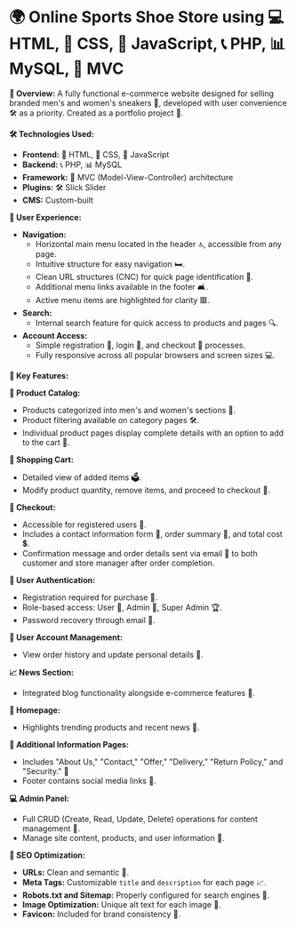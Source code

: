 # 🌍 Online Sports Shoe Store using 💻 HTML, 💅 CSS, 📱 JavaScript, 📞 PHP, 📊 MySQL, 🔬 MVC

**📖 Overview:**
A fully functional e-commerce website designed for selling branded men's and women's sneakers 👟, developed with user convenience 🛠️ as a priority. Created as a portfolio project 💼.

**🛠 Technologies Used:**
- **Frontend:** 📏 HTML, 💅 CSS, 📱 JavaScript
- **Backend:** 📞 PHP, 📊 MySQL
- **Framework:** 🔬 MVC (Model-View-Controller) architecture
- **Plugins:** 🛠 Slick Slider
- **CMS:** Custom-built

**🔄 User Experience:**
- **Navigation:**
   - Horizontal main menu located in the header 🔝, accessible from any page.
   - Intuitive structure for easy navigation 🛏.
   - Clean URL structures (CNC) for quick page identification 🔄.
   - Additional menu links available in the footer 🛋.
   - Active menu items are highlighted for clarity 🟥.
- **Search:**
   - Internal search feature for quick access to products and pages 🔍.
- **Account Access:**
   - Simple registration 👤, login 🔐, and checkout 🛒 processes.
   - Fully responsive across all popular browsers and screen sizes 💻.

**🔄 Key Features:**

**👟 Product Catalog:**
- Products categorized into men's and women's sections 👕.
- Product filtering available on category pages 🛠.
- Individual product pages display complete details with an option to add to the cart 🛒.

**🛒 Shopping Cart:**
- Detailed view of added items 🗳.
- Modify product quantity, remove items, and proceed to checkout 🚗.

**🚳 Checkout:**
- Accessible for registered users 🔐.
- Includes a contact information form 👤, order summary 📅, and total cost 💲.
- Confirmation message and order details sent via email 📧 to both customer and store manager after order completion.

**🔐 User Authentication:**
- Registration required for purchase 👤.
- Role-based access: User 👤, Admin 💼, Super Admin 🏆.
- Password recovery through email 📧.

**👥 User Account Management:**
- View order history and update personal details 📅.

**📈 News Section:**
- Integrated blog functionality alongside e-commerce features 📰.

**📱 Homepage:**
- Highlights trending products and recent news 📳.

**📖 Additional Information Pages:**
- Includes "About Us," "Contact," "Offer," "Delivery," "Return Policy," and "Security." 📃
- Footer contains social media links 💎.

**💻 Admin Panel:**
- Full CRUD (Create, Read, Update, Delete) operations for content management 🔧.
- Manage site content, products, and user information 📝.

**🌟 SEO Optimization:**
- **URLs:** Clean and semantic 📏.
- **Meta Tags:** Customizable `title` and `description` for each page 📈.
- **Robots.txt and Sitemap:** Properly configured for search engines 🐛.
- **Image Optimization:** Unique alt text for each image 🌟.
- **Favicon:** Included for brand consistency 💟.

